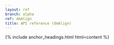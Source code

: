 ```yaml
---
layout: ref
branch: alpha
ref: dmAlign
title: API reference (dmAlign)
---
```

{% include anchor_headings.html html=content %}